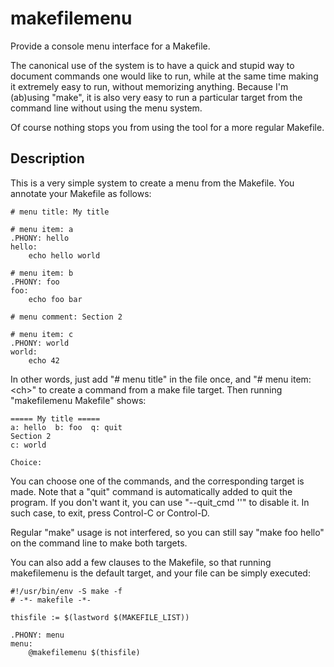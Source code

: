# makefilemenu

Provide a console menu interface for a Makefile.

The canonical use of the system is to have a quick and stupid way to
document commands one would like to run, while at the same time making
it extremely easy to run, without memorizing anything.  Because I'm
(ab)using "make", it is also very easy to run a particular target from
the command line without using the menu system.

Of course nothing stops you from using the tool for a more regular
Makefile.

## Description

This is a very simple system to create a menu from the Makefile.  You
annotate your Makefile as follows:

    # menu title: My title

    # menu item: a
    .PHONY: hello
    hello:
    	echo hello world

    # menu item: b
    .PHONY: foo
    foo:
    	echo foo bar

    # menu comment: Section 2

    # menu item: c
    .PHONY: world
    world:
    	echo 42

In other words, just add "# menu title" in the file once, and "# menu
item: &lt;ch&gt;" to create a command from a make file target.  Then
running "makefilemenu Makefile" shows:

    ===== My title =====
    a: hello  b: foo  q: quit
    Section 2
    c: world

    Choice:

You can choose one of the commands, and the corresponding target is
made.  Note that a "quit" command is automatically added to quit the
program.  If you don't want it, you can use "--quit_cmd ''" to disable
it.  In such case, to exit, press Control-C or Control-D.

Regular "make" usage is not interfered, so you can still say "make foo
hello" on the command line to make both targets.

You can also add a few clauses to the Makefile, so that running
makefilemenu is the default target, and your file can be simply
executed:

    #!/usr/bin/env -S make -f
    # -*- makefile -*-

    thisfile := $(lastword $(MAKEFILE_LIST))

    .PHONY: menu
    menu:
    	@makefilemenu $(thisfile)
